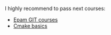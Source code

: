 I highly recommend to pass next courses:
 - [Epam GIT courses](https://learn.epam.com/detailsPage?id=601f195a-d408-4439-a16d-0630ed2a412e)
 - [Cmake basics](https://cmake.org/cmake/help/latest/guide/tutorial/A%20Basic%20Starting%20Point.html)
